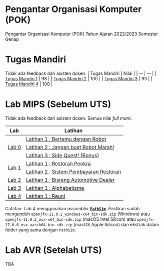 # Pengantar Organisasi Komputer (POK)
Pengantar Organisasi Komputer (POK) Tahun Ajaran 2022/2023 Semester Genap

# Tugas Mandiri
Tidak ada feedback dari asisten dosen.
| Tugas Mandiri | Nilai |
| -- | -- |
| [Tugas Mandiri 1](TM1.pdf) | 98 |
| [Tugas Mandiri 2](TM2.pdf) | 100 |
| [Tugas Mandiri 3](TM3.pdf) | 93 |
| [Tugas Mandiri 4](TM4.pdf) | 100 |

# Lab MIPS (Sebelum UTS)
Tidak ada feedback dari asisten dosen. Semua nilai *full mark*.
<table>
    <thead>
        <tr>
            <th>Lab</th>
            <th>Latihan</th>
        </tr>
    </thead>
    <tbody>
        <tr>
            <td rowspan=3> <a href="MIPS - Lab 0.pdf"> Lab 0 </a> </td>
            <td> <a href="0-1.asm"> Latihan 1 : Bertemu dengan Robot </a> </td>
        </tr>
        <tr>
            <td> <a href="0-2.asm"> Latihan 2 : Jangan buat Robot Marah! </a> </td>
        </tr>
        <tr>
            <td> <a href="0-3.asm"> Latihan 3 : Side Quest! (Bonus) </a> </td>
        </tr>
        <tr>
            <td rowspan=2> <a href="MIPS - Lab 1.pdf"> Lab 1 </a> </td>
            <td> <a href="1-1.asm"> Latihan 1 : Restoran Peokra </a> </td>
        </tr>
        <tr>
            <td> <a href="1-2.asm"> Latihan 2 : Sistem Pembayaran Restoran </a> </td>
        </tr>
        <tr>
            <td> <a href="MIPS - Lab 2.pdf"> Lab 2 </a> </td>
            <td> <a href="2-1.asm"> Latihan 1 : Bisreng Automotive Dealer  </a> </td>
        </tr>
        <tr>
            <td> <a href="MIPS - Lab 3.pdf"> Lab 3 </a> </td>
            <td> <a href="3-1.asm"> Latihan 1 : Alphabetisme  </a> </td>
        </tr>
        <tr>
            <td> <a href="MIPS - Lab 4.pdf"> Lab 4 </a> </td>
            <td> <a href="4-1.xlsx"> Latihan 1 : Reuni  </a> </td>
        </tr>
    </tbody>
</table>

Catatan:
Lab 4 menggunakan *assembler* [**`PathSim`**](PathSim/PathSim.jar). Pastikan sudah mengunduh `openjfx-11.0.2_windows-x64_bin-sdk.zip` (Windows) atau `openjfx-11.0.2_osx-x64_bin-sdk.zip` (macOS Intel Silicon) atau `openjfx-17.0.6_osx-aarch64_bin-sdk.zip` (macOS Apple Silicon) dan ekstrak dalam folder yang sama dengan `PathSim`.

# Lab AVR (Setelah UTS)
TBA